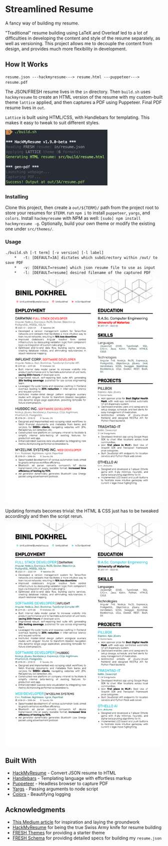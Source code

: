 # Streamlined Resume

A fancy way of building my resume.

"Traditional" resume building using LaTeX and Overleaf led to a lot of difficulties in developing the content and style of the resume separately, as well as versioning. This project allows me to decouple the content from design, and provides much more flexibility in development.

## How It Works

`resume.json ---hackmyresume---> resume.html ---puppeteer---> resume.pdf`

The JSON/FRESH resume lives in the `in` directory. Then `build.sh` uses `hackmyresume` to create an HTML version of the resume with my custom-built theme `lattice` applied, and then captures a PDF using Puppeteer. Final PDF resume lives in `out`.

`Lattice` is built using HTML/CSS, with Handlebars for templating. This makes it easy to tweak to suit different styles.

![Usage](/src/assets/readme-console.png)

### Installing

Clone this project, then create a `out/${TERM}/` path from the project root to store your resumes for `$TERM`. run `npm i` to install `puppeteer`, `yargs`, and `colors`. Install `hackmyresume` with NPM as well: `[sudo] npm install hackmyresume -g`. Optionally, build your own theme or modify the existing one under `src/themes/`.

### Usage

```
./build.sh [-t term] [-v version] [-l label]
    *   -t: [DEFAULT=3A] dictates which subdirectory within /out/ to save PDF
    *   -v: [DEFAULT=resume] which json resume file to use as input
    *   -l: [DEFAULT=resume] desired filename of the captured PDF   
```

![Sample Resume, Alternative Format](/src/assets/readme-resume.png)

Updating formats becomes trivial: the HTML & CSS just has to be tweaked accordingly and then the script rerun.

![Sample Resume, Primary Format](/src/assets/readme-resume-2.png)

## Built With

* [HackMyResume](https://github.com/hacksalot/HackMyResume) - Convert JSON resume to HTML
* [Handlebars](https://handlebarsjs.com/) - Templating language with effortless markup
* [Puppeteer](https://github.com/puppeteer/puppeteer) - Headless browser to capture PDF
* [Yargs](https://github.com/yargs/yargs) - Passing arguments to node script
* [Colors](https://www.npmjs.com/package/colors) - Beautifying logging

## Acknowledgments

* [This Medium article](https://medium.com/@colinwren/automating-my-resume-with-hackmyresume-fresh-6b99d655b1a) for inspiration and laying the groundwork
* [HackMyResume](https://github.com/hacksalot/HackMyResume) for being the true Swiss Army knife for resume building
* [FRESH Themes](https://github.com/fresh-standard/fresh-themes) for providing a starter theme
* [FRESH Schema](https://github.com/fresh-standard/fresh-resume-schema/blob/master/schema/fresh-resume-schema_1.0.0-beta.json) for providing detailed specs for building my `resume.json`

